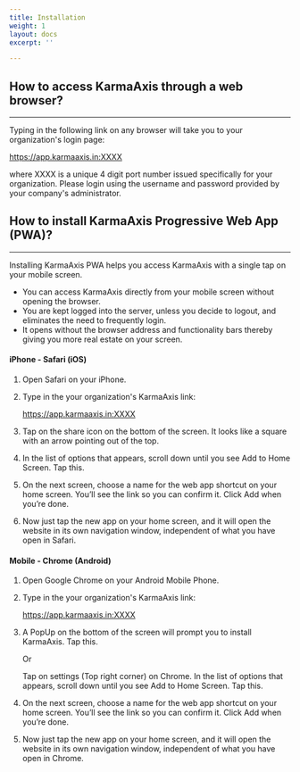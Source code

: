 ```yaml
---
title: Installation
weight: 1
layout: docs
excerpt: ''

---
```

## How to access KarmaAxis through a web browser?

<hr>

Typing in the following link on any browser will take you to your organization's login page:

https://app.karmaaxis.in:XXXX

where XXXX is a unique 4 digit port number issued specifically for your organization. Please login using the username and password provided by your company's administrator.

## How to install KarmaAxis Progressive Web App (PWA)?

<hr>

Installing KarmaAxis PWA helps you access KarmaAxis with a single tap on your mobile screen.

* You can access KarmaAxis directly from your mobile screen without opening the browser.
* You are kept logged into the server, unless you decide to logout, and eliminates the need to frequently login.
* It opens without the browser address and functionality bars thereby giving you more real estate on your screen.

#### iPhone - Safari (iOS)

1. Open Safari on your iPhone.
2. Type in the your organization's KarmaAxis link:

   https://app.karmaaxis.in:XXXX
3. Tap on the share icon on the bottom of the screen. It looks like a square with an arrow pointing out of the top.
4. In the list of options that appears, scroll down until you see Add to Home Screen. Tap this.
5. On the next screen, choose a name for the web app shortcut on your home screen. You’ll see the link so you can confirm it. Click Add when you’re done.
6. Now just tap the new app on your home screen, and it will open the website in its own navigation window, independent of what you have open in Safari.

#### Mobile - Chrome (Android)

1. Open Google Chrome on your Android Mobile Phone.
2. Type in the your organization's KarmaAxis link:

   https://app.karmaaxis.in:XXXX
3. A PopUp on the bottom of the screen will prompt you to install KarmaAxis. Tap this.

   Or

   Tap on settings (Top right corner) on Chrome. In the list of options that appears, scroll down until you see Add to Home Screen. Tap this.
4. On the next screen, choose a name for the web app shortcut on your home screen. You’ll see the link so you can confirm it. Click Add when you’re done.
5. Now just tap the new app on your home screen, and it will open the website in its own navigation window, independent of what you have open in Chrome.